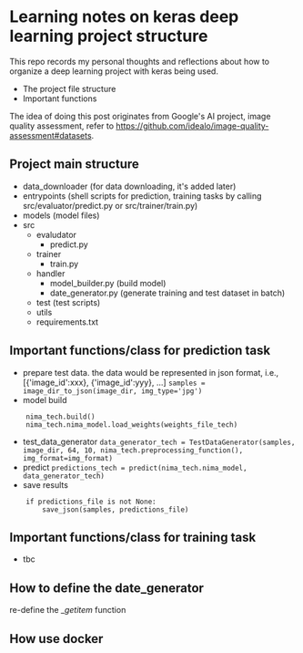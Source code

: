 # Learning notes on keras deep learning project structure

This repo records my personal thoughts and reflections about how to organize a deep learning project with keras being used.
* The project file structure
* Important functions

The idea of doing this post originates from Google's AI project, image quality assessment, refer to <https://github.com/idealo/image-quality-assessment#datasets>. 

## Project main structure
* data_downloader (for data downloading, it's added later)
* entrypoints (shell scripts for prediction, training tasks by calling src/evaluator/predict.py or src/trainer/train.py)
* models (model files)
* src
  * evaludator
    * predict.py
  * trainer
    * train.py
  * handler
    * model_builder.py (build model)
    * date_generator.py (generate training and test dataset in batch)
  * test (test scripts)
  * utils
  * requirements.txt
  
## Important functions/class for prediction task
* prepare test data.
the data would be represented in json format, i.e., [{'image_id':xxx}, {'image_id':yyy}, ...]
 ```samples = image_dir_to_json(image_dir, img_type='jpg')```
* model build
```nima_tech = Nima(base_model_name, weights=None)
    nima_tech.build()
    nima_tech.nima_model.load_weights(weights_file_tech)
```
* test_data_generator
```data_generator_tech = TestDataGenerator(samples, image_dir, 64, 10, nima_tech.preprocessing_function(),      img_format=img_format) ```
* predict
```predictions_tech = predict(nima_tech.nima_model, data_generator_tech)```
* save results
```
    if predictions_file is not None:
        save_json(samples, predictions_file)
```

## Important functions/class for training task
* tbc

## How to define the date_generator
re-define the __getitem_ function

## How use docker

  
